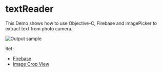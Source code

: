 # textReader


This Demo shows how to use Objective-C, Firebase and imagePicker to extract text from photo camera.

![Output sample](https://github.com/lteu/textReader/blob/master/gif/demo.gif)


Ref:

- [Firebase](https://firebase.google.com/docs/ml-kit/ios/recognize-text)
- [Image Crop View](https://github.com/myang-git/iOS-Image-Crop-View)